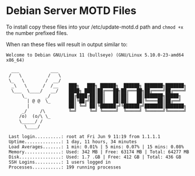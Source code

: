 # Debian Server MOTD Files

To install copy these files into your /etc/update-motd.d path and `chmod +x` the number prefixed files.

When ran these files will result in output similar to:

```
Welcome to Debian GNU/Linux 11 (bullseye) (GNU/Linux 5.10.0-23-amd64 x86_64)

  ___            ___
 /   \          /   \
 \_   \        /  __/
  _\   \      /  /__    ███╗   ███╗ ██████╗  ██████╗ ███████╗███████╗
  \___  \____/   __/    ████╗ ████║██╔═══██╗██╔═══██╗██╔════╝██╔════╝
      \_       _/       ██╔████╔██║██║   ██║██║   ██║███████╗█████╗
        | @ @  \_       ██║╚██╔╝██║██║   ██║██║   ██║╚════██║██╔══╝
        |               ██║ ╚═╝ ██║╚██████╔╝╚██████╔╝███████║███████╗
      _/     /\         ╚═╝     ╚═╝ ╚═════╝  ╚═════╝ ╚══════╝╚══════╝
     /o)  (o/\ \_
     \_____/ /
       \____/

 Last login..........: root at Fri Jun 9 11:19 from 1.1.1.1
 Uptime..............: 1 day, 11 hours, 34 minutes
 Load Averages.......: 1 min: 0.01% | 5 mins: 0.07% | 15 mins: 0.08%
 Memory..............: Used: 342 MB | Free: 63174 MB | Total: 64277 MB
 Disk................: Used: 1.7 .GB | Free: 412 GB | Total: 436 GB
 SSH Logins..........: 1 users logged in
 Processes...........: 199 running processes
```
